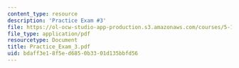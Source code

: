 ```yaml
---
content_type: resource
description: 'Practice Exam #3'
file: https://ol-ocw-studio-app-production.s3.amazonaws.com/courses/5-12-organic-chemistry-i-spring-2003/bdaff3e18f5ed6850b3301d135bbfd56_Practice_Exam_3.pdf
file_type: application/pdf
resourcetype: Document
title: Practice_Exam_3.pdf
uid: bdaff3e1-8f5e-d685-0b33-01d135bbfd56
---
```


